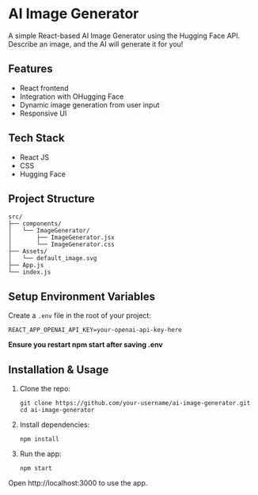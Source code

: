 # AI Image Generator

A simple React-based AI Image Generator using the Hugging Face API. Describe an image, and the AI will generate it for you!

## Features

- React frontend
- Integration with OHugging Face
- Dynamic image generation from user input
- Responsive UI

## Tech Stack

- React JS
- CSS
- Hugging Face

## Project Structure

```
src/
├── components/
│   └── ImageGenerator/
│       ├── ImageGenerator.jsx
│       └── ImageGenerator.css
├── Assets/
│   └── default_image.svg
├── App.js
└── index.js
```

## Setup Environment Variables

Create a `.env` file in the root of your project:

```
REACT_APP_OPENAI_API_KEY=your-openai-api-key-here
```

**Ensure you restart npm start after saving .env**

## Installation & Usage

1. Clone the repo:
   ```
   git clone https://github.com/your-username/ai-image-generator.git
   cd ai-image-generator
   ```
2. Install dependencies:
   ```
   npm install
   ```
3. Run the app:
   ```
   npm start
   ```

Open http://localhost:3000 to use the app.